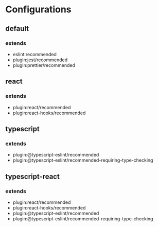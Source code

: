 # Configurations

## default

### extends

- eslint:recommended
- plugin:jest/recommended
- plugin:prettier/recommended

## react

### extends

- plugin:react/recommended
- plugin:react-hooks/recommended

## typescript

### extends

- plugin:@typescript-eslint/recommended
- plugin:@typescript-eslint/recommended-requiring-type-checking

## typescript-react

### extends

- plugin:react/recommended
- plugin:react-hooks/recommended
- plugin:@typescript-eslint/recommended
- plugin:@typescript-eslint/recommended-requiring-type-checking